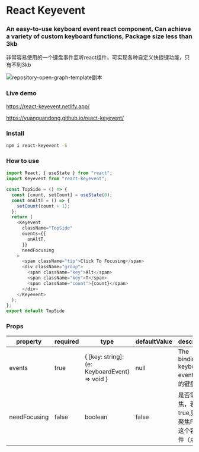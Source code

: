 # React Keyevent
### An easy-to-use keyboard event react component, Can achieve a variety of custom keyboard functions, Package size less than 3kb
非常容易使用的一个键盘事件监听react组件，可实现各种自定义快捷键功能，只有不到3kb

![repository-open-graph-template副本](https://user-images.githubusercontent.com/13197560/125153789-c44b4080-e188-11eb-829e-307a738ad92b.png)

### Live demo
https://react-keyevent.netlify.app/ 

https://yuanguandong.github.io/react-keyevent/

### Install
```bash
npm i react-keyevent -S
```

### How to use
```js
import React, { useState } from "react";
import Keyevent from "react-keyevent";

const TopSide = () => {
  const [count, setCount] = useState(0);
  const onAltT = () => {
    setCount(count + 1);
  };
  return (
    <Keyevent
      className="TopSide"
      events={{
        onAltT,
      }}
      needFocusing
    >
      <span className="tip">Click To Focusing</span>
      <div className="group">
        <span className="key">Alt</span>
        <span className="key">T</span>
        <span className="count">{count}</span>
      </div>
    </Keyevent>
  );
};
export default TopSide
```

### Props

| property     | required | type                                          | defaultValue | description                                                  |
| ------------ | -------- | --------------------------------------------- | ------------ | ------------------------------------------------------------ |
| events       | true     | { [key: string]: (e: KeyboardEvent) => void } | null         | The binding keyboard events 绑定的键盘事件                                               |
| needFocusing | false    | boolean                                       | false        | 是否需要聚焦，若值为true,则需要聚焦Focus这个容器组件（点击） |
